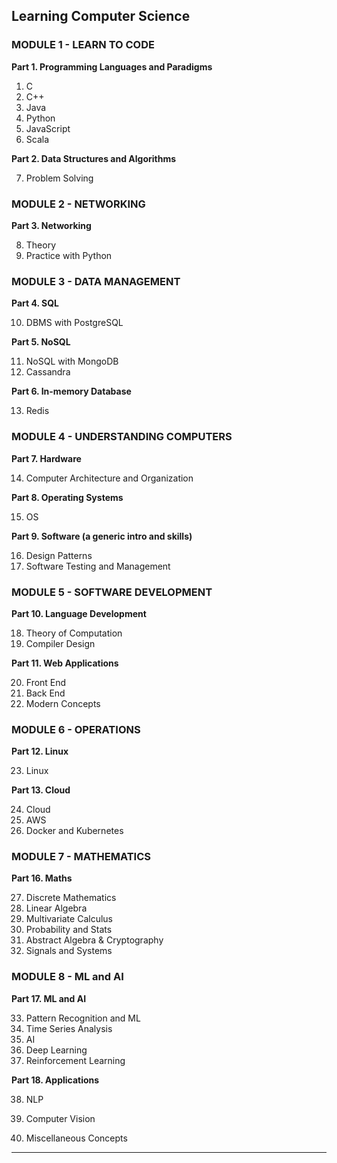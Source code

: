 ## Learning Computer Science
 
### MODULE 1 - LEARN TO CODE 

**Part 1. Programming Languages and Paradigms**  

01. C
02. C++
03. Java
04. Python 
05. JavaScript
06. Scala

**Part 2. Data Structures and Algorithms**  

07. Problem Solving

### MODULE 2 - NETWORKING  

**Part 3. Networking**  

08. Theory 
09. Practice with Python

### MODULE 3 - DATA MANAGEMENT  

**Part 4. SQL**  

10. DBMS with PostgreSQL

**Part 5. NoSQL**  

11. NoSQL with MongoDB
12. Cassandra

**Part 6. In-memory Database**  

13. Redis

### MODULE 4 - UNDERSTANDING COMPUTERS  

**Part 7. Hardware**  

14. Computer Architecture and Organization

**Part 8. Operating Systems**  

15. OS

**Part 9. Software (a generic intro and skills)**  

16. Design Patterns
17. Software Testing and Management

### MODULE 5 - SOFTWARE DEVELOPMENT   

**Part 10. Language Development**  

18. Theory of Computation
19. Compiler Design

**Part 11. Web Applications**  

20. Front End
21. Back End
22. Modern Concepts

### MODULE 6 - OPERATIONS  

**Part 12. Linux**  

23. Linux

**Part 13. Cloud**  

24. Cloud
25. AWS
26. Docker and Kubernetes

### MODULE 7 - MATHEMATICS  

**Part 16. Maths**  

27. Discrete Mathematics
28. Linear Algebra
29. Multivariate Calculus
30. Probability and Stats
31. Abstract Algebra & Cryptography
32. Signals and Systems

### MODULE 8 - ML and AI   

**Part 17. ML and AI**    

33. Pattern Recognition and ML
34. Time Series Analysis
35. AI
36. Deep Learning
37. Reinforcement Learning

**Part 18. Applications**  

38. NLP
39. Computer Vision

40. Miscellaneous Concepts
---